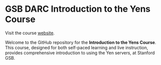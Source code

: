# GSB DARC Introduction to the Yens Course 

Visit the course <a href="https://gsbdarc.github.io/intro-to-yens" target="_blank">website</a>.

Welcome to the GitHub repository for the **Introduction to the Yens Course**. This course, designed for both self-paced learning and live instruction, provides comprehensive introduction to using the Yen servers, at Stanford GSB. 


